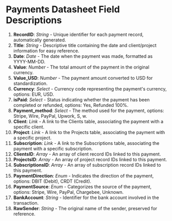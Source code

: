 # Payments Datasheet Field Descriptions

1. **RecordID**: *String* - Unique identifier for each payment record, automatically generated.
2. **Title**: *String* - Descriptive title containing the date and client/project information for easy reference.
3. **Date**: *Date* - The date when the payment was made, formatted as YYYY-MM-DD.
4. **Value**: *Number* - The total amount of the payment in the original currency.
5. **Value_USD**: *Number* - The payment amount converted to USD for standardization.
6. **Currency**: *Select* - Currency code representing the payment's currency, options: EUR, USD.
7. **isPaid**: *Select* - Status indicating whether the payment has been completed or refunded, options: Yes, Refunded 100%.
8. **Payment_method**: *Select* - The method used for the payment, options: Stripe, Wire, PayPal, Upwork, S, w.
9. **Client**: *Link* - A link to the Clients table, associating the payment with a specific client.
10. **Project**: *Link* - A link to the Projects table, associating the payment with a specific project.
11. **Subscription**: *Link* - A link to the Subscriptions table, associating the payment with a specific subscription.
12. **ClientsID**: *Array* - An array of client record IDs linked to this payment.
13. **ProjectsID**: *Array* - An array of project record IDs linked to this payment.
14. **SubscriptionsID**: *Array* - An array of subscription record IDs linked to this payment.
15. **PaymentDirection**: *Enum* - Indicates the direction of the payment, options: DBIT (Debit), CRDT (Credit).
16. **PaymentSource**: *Enum* - Categorizes the source of the payment, options: Stripe, Wire, PayPal, Chargebee, Unknown.
17. **BankAccount**: *String* - Identifier for the bank account involved in the transaction.
18. **RawSender**: *String* - The original name of the sender, preserved for reference. 